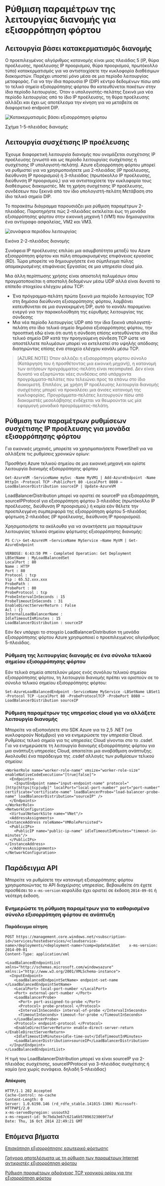 <properties
   pageTitle="Ρύθμιση παραμέτρων λειτουργίας διανομής εξισορρόπηση φόρτου | Microsoft Azure"
   description="Πώς μπορείτε να τη ρύθμιση παραμέτρων λειτουργίας διανομής εξισορρόπησης φόρτου Azure για την υποστήριξη συσχέτισης IP προέλευσης"
   services="load-balancer"
   documentationCenter="na"
   authors="sdwheeler"
   manager="carmonm"
   editor="tysonn" />
<tags
   ms.service="load-balancer"
   ms.devlang="na"
   ms.topic="article"
   ms.tgt_pltfrm="na"
   ms.workload="infrastructure-services"
   ms.date="10/24/2016"
   ms.author="sewhee" />


# <a name="configure-the-distribution-mode-for-load-balancer"></a>Ρύθμιση παραμέτρων της λειτουργίας διανομής για εξισορρόπηση φόρτου

## <a name="hash-based-distribution-mode"></a>Λειτουργία βάσει κατακερματισμός διανομής

Ο προεπιλεγμένος αλγόριθμος κατανομής είναι μιας πλειάδας 5 (IP, θύρα προέλευσης, προέλευσης IP προορισμού, θύρα προορισμού, πρωτόκολλο τύπο) κατακερματισμός για να αντιστοιχίσετε την κυκλοφορία διαθέσιμων διακομιστών. Παρέχει υποστεί μόνο μέσα σε μια περίοδο λειτουργίας μεταφοράς. Για να την ίδια παρουσία IP (DIP) κέντρο δεδομένων πίσω από το τελικό σημείο εξισορρόπησης φόρτου θα κατευθύνεται πακέτων στην ίδια περίοδο λειτουργίας. Όταν ο υπολογιστής-πελάτης ξεκινά μια νέα περίοδο λειτουργίας από το ίδιο IP προέλευσης, τη θύρα προέλευσης αλλάζει και έχει ως αποτέλεσμα την κίνηση για να μεταβείτε σε διαφορετικό endpoint DIP.

![Κατακερματισμός βάσει εξισορρόπηση φόρτου](./media/load-balancer-distribution-mode/load-balancer-distribution.png)

Σχήμα 1-5-πλειάδας διανομής

## <a name="source-ip-affinity-mode"></a>Λειτουργία συσχέτισης IP προέλευσης

Έχουμε διαφορετική λειτουργία διανομής που ονομάζεται συσχέτισης IP προέλευσης (γνωστό και ως περίοδο λειτουργίας συσχέτισης ή συσχέτισης IP υπολογιστή-πελάτη). Azure εξισορρόπηση φόρτου μπορεί να ρυθμιστεί για να χρησιμοποιήσετε μια 2-πλειάδας (IP προέλευσης, διεύθυνση IP προορισμού) ή 3-πλειάδας (πρωτόκολλο IP προέλευσης, διεύθυνση IP προορισμού,) για να αντιστοιχίσετε την κυκλοφορία τους διαθέσιμους διακομιστές. Με τη χρήση συσχέτισης IP προέλευσης, συνδέσεων που ξεκινά από τον ίδιο υπολογιστή-πελάτη Μετάβαση στο ίδιο τελικό σημείο DIP.

Το παρακάτω διάγραμμα παρουσιάζει μια ρύθμιση παραμέτρων 2-πλειάδας. Παρατηρήστε πώς 2-πλειάδας εκτελείται έως τη μονάδα εξισορρόπησης φόρτου στην εικονική μηχανή 1 (VM1) που δημιουργείται ένα αντίγραφο ασφαλείας, VM2 και VM3.

![συνάφεια περιόδου λειτουργίας](./media/load-balancer-distribution-mode/load-balancer-session-affinity.png)

Εικόνα 2-2-πλειάδας διανομής

Συνάφεια IP προέλευσης επιλύει μια ασυμβατότητα μεταξύ του Azure εξισορρόπηση φόρτου και πύλη απομακρυσμένης επιφάνειας εργασίας (RD). Τώρα μπορείτε να δημιουργήσετε ένα σύμπλεγμα πύλης απομακρυσμένης επιφάνειας Εργασίας σε μια υπηρεσία cloud μία.

Μια άλλη περίπτωσης χρήσης είναι αποστολή πολυμέσων όπου πραγματοποιείται η αποστολή δεδομένων μέσω UDP αλλά είναι δυνατό το επίπεδο στοιχείου ελέγχου μέσω TCP:

- Ένα πρόγραμμα-πελάτη πρώτα ξεκινά μια περίοδο λειτουργίας TCP στη δημόσια διεύθυνση εξισορρόπησης φόρτου, λαμβάνει κατευθύνεται σε μια συγκεκριμένη DIP, αυτό το κανάλι παραμείνει ενεργό για την παρακολούθηση της εύρυθμης λειτουργίας της σύνδεσης
- Μια νέα περίοδο λειτουργίας UDP από την ίδια ξεκινά υπολογιστή-πελάτη στο ίδιο τελικό σημείο δημόσια εξισορρόπησης φόρτου, την προοπτική εδώ είναι ότι αυτή η σύνδεση επίσης κατευθύνεται στο ίδιο τελικό σημείο DIP κατά την προηγούμενη σύνδεση TCP ώστε να αποστέλλετε πολυμέσων μπορεί να εκτελεστεί στο υψηλής απόδοσης διατηρώντας επίσης ένα στοιχείο ελέγχου κανάλι μέσω TCP.

>[AZURE.NOTE] Όταν αλλάζει η εξισορρόπηση φόρτου σύνολο (Κατάργηση του ή προσθέτοντας μια εικονική μηχανή), η κατανομή των αιτήσεων προγράμματος-πελάτη είναι recomputed. Δεν είναι δυνατό να εξαρτώνται νέες συνδέσεις από υπάρχοντα προγράμματα-πελάτες που τελειώνει προς τα επάνω στο ίδιο διακομιστή. Επιπλέον, με χρήση IP προέλευσης λειτουργία διανομής συσχέτισης μπορεί να προκαλέσει μια άνισες κατανομή της κυκλοφορίας. Προγράμματα-πελάτες λειτουργούν πίσω από διακομιστές μεσολάβησης ενδέχεται να θεωρούνται ως μία εφαρμογή μοναδικό προγράμματος-πελάτη.

## <a name="configuring-source-ip-affinity-settings-for-load-balancer"></a>Ρύθμιση των παραμέτρων ρυθμίσεων συσχέτισης IP προέλευσης για μονάδα εξισορρόπησης φόρτου

Για εικονικές μηχανές, μπορείτε να χρησιμοποιήσετε PowerShell για να αλλάξετε τις ρυθμίσεις χρονικών ορίων:

Προσθήκη Azure τελικού σημείου σε μια εικονική μηχανή και ορίστε λειτουργία διανομής εξισορρόπησης φόρτου

    Get-AzureVM -ServiceName mySvc -Name MyVM1 | Add-AzureEndpoint -Name HttpIn -Protocol TCP -PublicPort 80 -LocalPort 8080 –LoadBalancerDistribution sourceIP | Update-AzureVM

LoadBalancerDistribution μπορεί να οριστεί σε sourceIP για εξισορρόπηση, sourceIPProtocol για εξισορρόπηση φόρτου 3-πλειάδας (πρωτόκολλο IP προέλευσης, διεύθυνση IP προορισμού,) ή καμία εάν θέλετε την προεπιλεγμένη συμπεριφορά της εξισορρόπηση φόρτου 5-πλειάδας φόρτωση 2-πλειάδας (IP προέλευσης, διεύθυνση IP προορισμού).

Χρησιμοποιήστε τα ακόλουθα για να ανακτήσετε μια παραμέτρων λειτουργίας τελικού σημείου φόρτωσης εξισορρόπησης διανομής:

    PS C:\> Get-AzureVM –ServiceName MyService –Name MyVM | Get-AzureEndpoint

    VERBOSE: 6:43:50 PM - Completed Operation: Get Deployment
    LBSetName : MyLoadBalancedSet
    LocalPort : 80
    Name : HTTP
    Port : 80
    Protocol : tcp
    Vip : 65.52.xxx.xxx
    ProbePath :
    ProbePort : 80
    ProbeProtocol : tcp
    ProbeIntervalInSeconds : 15
    ProbeTimeoutInSeconds : 31
    EnableDirectServerReturn : False
    Acl : {}
    InternalLoadBalancerName :
    IdleTimeoutInMinutes : 15
    LoadBalancerDistribution : sourceIP

Εάν δεν υπάρχει το στοιχείο LoadBalancerDistribution τη μονάδα εξισορρόπησης φόρτου Azure χρησιμοποιεί ο προεπιλεγμένος αλγόριθμος 5-πλειάδας.

### <a name="set-the-distribution-mode-on-a-load-balanced-endpoint-set"></a>Ρύθμιση της λειτουργίας διανομής σε ένα σύνολο τελικού σημείου εξισορρόπησης φόρτου

Εάν τελικά σημεία αποτελούν μέρος ενός συνόλου τελικού σημείου εξισορρόπησης φόρτου, τη λειτουργία διανομής πρέπει να οριστούν σε το σύνολο τελικού σημείου εξισορρόπησης φόρτου:

    Set-AzureLoadBalancedEndpoint -ServiceName MyService -LBSetName LBSet1 -Protocol TCP -LocalPort 80 -ProbeProtocolTCP -ProbePort 8080 –LoadBalancerDistribution sourceIP

### <a name="cloud-service-configuration-to-change-distribution-mode"></a>Ρύθμιση παραμέτρων της υπηρεσίας cloud για να αλλάξετε λειτουργία διανομής

Μπορείτε να αξιοποιήσετε στο SDK Azure για το 2,5 .NET (να κυκλοφορούν Νοέμβριο) για να ενημερώσετε την υπηρεσία Cloud. Ρυθμίσεις τελικό σημείο για τις υπηρεσίες Cloud γίνονται στο το .csdef. Για να ενημερώσετε τη λειτουργία διανομής εξισορρόπησης φόρτου για μια ανάπτυξη υπηρεσίες Cloud, απαιτείται μια αναβάθμιση ανάπτυξης.
Ακολουθεί ένα παράδειγμα της .csdef αλλαγές των ρυθμίσεων τελικού σημείου:

    <WorkerRole name="worker-role-name" vmsize="worker-role-size" enableNativeCodeExecution="[true|false]">
      <Endpoints>
        <InputEndpoint name="input-endpoint-name" protocol="[http|https|tcp|udp]" localPort="local-port-number" port="port-number" certificate="certificate-name" loadBalancerProbe="load-balancer-probe-name" loadBalancerDistribution="sourceIP" />
      </Endpoints>
    </WorkerRole>
    <NetworkConfiguration>
      <VirtualNetworkSite name="VNet"/>
      <AddressAssignments>
    <InstanceAddress roleName="VMRolePersisted">
      <PublicIPs>
        <PublicIP name="public-ip-name" idleTimeoutInMinutes="timeout-in-minutes"/>
      </PublicIPs>
    </InstanceAddress>
      </AddressAssignments>
    </NetworkConfiguration>

## <a name="api-example"></a>Παράδειγμα API

Μπορείτε να ρυθμίσετε την κατανομή εξισορρόπησης φόρτου χρησιμοποιώντας το API διαχείρισης υπηρεσίας. Βεβαιωθείτε ότι έχετε προσθέσει το `x-ms-version` κεφαλίδα έχει οριστεί σε έκδοση `2014-09-01` ή νεότερη έκδοση.

### <a name="update-the-configuration-of-the-specified-load-balanced-set-in-a-deployment"></a>Ενημερώστε τη ρύθμιση παραμέτρων για το καθορισμένο σύνολο εξισορρόπηση φόρτου σε ανάπτυξη

#### <a name="request-example"></a>Παράδειγμα αίτηση

    POST https://management.core.windows.net/<subscription-id>/services/hostedservices/<cloudservice-name>/deployments/<deployment-name>?comp=UpdateLbSet    x-ms-version: 2014-09-01
    Content-Type: application/xml

    <LoadBalancedEndpointList xmlns="http://schemas.microsoft.com/windowsazure" xmlns:i="http://www.w3.org/2001/XMLSchema-instance">
      <InputEndpoint>
        <LoadBalancedEndpointSetName> endpoint-set-name </LoadBalancedEndpointSetName>
        <LocalPort> local-port-number </LocalPort>
        <Port> external-port-number </Port>
        <LoadBalancerProbe>
          <Port> port-assigned-to-probe </Port>
          <Protocol> probe-protocol </Protocol>
          <IntervalInSeconds> interval-of-probe </IntervalInSeconds>
          <TimeoutInSeconds> timeout-for-probe </TimeoutInSeconds>
        </LoadBalancerProbe>
        <Protocol> endpoint-protocol </Protocol>
        <EnableDirectServerReturn> enable-direct-server-return </EnableDirectServerReturn>
        <IdleTimeoutInMinutes>idle-time-out</IdleTimeoutInMinutes>
        <LoadBalancerDistribution>sourceIP</LoadBalancerDistribution>
      </InputEndpoint>
    </LoadBalancedEndpointList>

Η τιμή του LoadBalancerDistribution μπορεί να είναι sourceIP για 2-πλειάδας συσχέτισης, sourceIPProtocol για 3-πλειάδας συσχέτισης ή καμία (για χωρίς συνάφεια. δηλαδή 5-πλειάδας)

#### <a name="response"></a>Απόκριση

    HTTP/1.1 202 Accepted
    Cache-Control: no-cache
    Content-Length: 0
    Server: 1.0.6198.146 (rd_rdfe_stable.141015-1306) Microsoft-HTTPAPI/2.0
    x-ms-servedbyregion: ussouth2
    x-ms-request-id: 9c7bda3e67c621a6b57096323069f7af
    Date: Thu, 16 Oct 2014 22:49:21 GMT

## <a name="next-steps"></a>Επόμενα βήματα

[Επισκόπηση εξισορρόπησης εσωτερικό φόρτωσης](load-balancer-internal-overview.md)

[Γρήγορα αποτελέσματα με τη ρύθμιση των παραμέτρων Internet αντικριστές εξισορρόπηση φόρτου](load-balancer-get-started-internet-arm-ps.md)

[Ρύθμιση παραμέτρων αδράνειας TCP χρονικού ορίου για την εξισορρόπηση φόρτου](load-balancer-tcp-idle-timeout.md)
